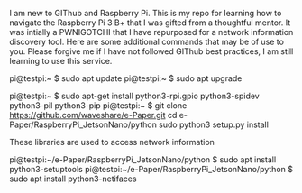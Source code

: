 I am new to GIThub and Raspberry Pi. This is my repo for learning how to navigate the Raspberry Pi 3 B+ that I was gifted from a thoughtful mentor. It was intially a PWNIGOTCHI that I have repurposed for a network information discovery tool. Here are some additional commands that may be of use to you. Please forgive me if I have not followed GIThub best practices, I am still learning to use this service. 


pi@testpi:~ $ sudo apt update
pi@testpi:~ $ sudo apt upgrade


pi@testpi:~ $ sudo apt-get install python3-rpi.gpio python3-spidev python3-pil python3-pip
pi@testpi:~ $ git clone https://github.com/waveshare/e-Paper.git
cd e-Paper/RaspberryPi_JetsonNano/python
sudo python3 setup.py install

These libraries are used to access network information

pi@testpi:~/e-Paper/RaspberryPi_JetsonNano/python $ sudo apt install python3-setuptools
pi@testpi:~/e-Paper/RaspberryPi_JetsonNano/python $ sudo apt install python3-netifaces
